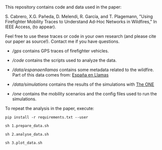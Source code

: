 This repository contains code and data used in the paper:

S. Cabrero, X.G. Pañeda, D. Melendi, R. García, and T. Plagemann, "Using Firefighter Mobility Traces to Understand Ad-Hoc Networks in Wildfires," In IEEE Access, (to appear).

Feel free to use these traces or code in your own research (and please cite our paper as source!). Contact me if you have questions.

- */gps* contains GPS traces of firefighter vehicles.

- */code* contains the scripts used to analyze the data.

- */data/espanaenllamas* contains some metadata related to the wildfire. Part of this data comes from: [España en Llamas]( https://github.com/jjelosua/espanaenllamas.es-obsolete/)

- */data/simulations* contains the results of the simulations with [The ONE](https://github.com/akeranen/the-one)  

- */one* contains the mobility scenarios and the config files used to run the simulations.

To repeat the analysis in the paper, execute:

`pip install -r requirements.txt --user`

`sh 1.prepare_data.sh`

`sh 2.analyse_data.sh`

`sh 3.plot_data.sh`
